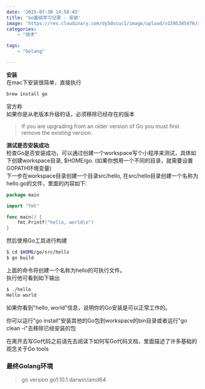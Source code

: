 ```yaml
---
date: '2025-07-30 14:58:45'
title: 'Go基础学习记录 - 安装'
image: 'https://res.cloudinary.com/dy5dvcuc1/image/upload/v1595385476/xiaorongmao/golang.jpg'
categories:
    - "技术"

tags:
    - "Golang"

---
```


**安装**  
在mac下安装很简单，直接执行

```bash
brew install go
```

官方称  
如果你是从老版本升级的话，必须移除已经存在的版本

> If you are upgrading from an older version of Go you must first remove the existing version.

**测试是否安装成功**  
检查Go是否安装成功，可以通过创建一个workspace写个小程序来测试，具体如下创建workspace目录, $HOME/go. (如果你想用一个不同的目录，就需要设置GOPATH环境变量)  
下一步在workspace目录创建一个目录src/hello, 在src/hello目录创建一个名称为hello.go的文件，里面的内容如下:

```go
package main

import "fmt"

func main() {
    fmt.Printf("hello, world\n")
}
```

然后使用Go工具进行构建

```bash
$ cd $HOME/go/src/hello
$ go build
```

上面的命令将创建一个名称为hello的可执行文件。  
执行他可看到如下输出

```bash
$ ./hello
Hello world
```

如果你看到"hello, world"信息，说明你的Go安装是可以正常工作的。

你可以运行"go install"安装其他的Go包到workspace的bin目录或者运行"go clean -i"去移除已经安装的包

在离开去写Go代码之前请先去阅读下如何写Go代码文档，里面描述了许多基础的观念关于Go tools

### **最终Golang环境**

> go version go1.10.1 darwin/amd64
